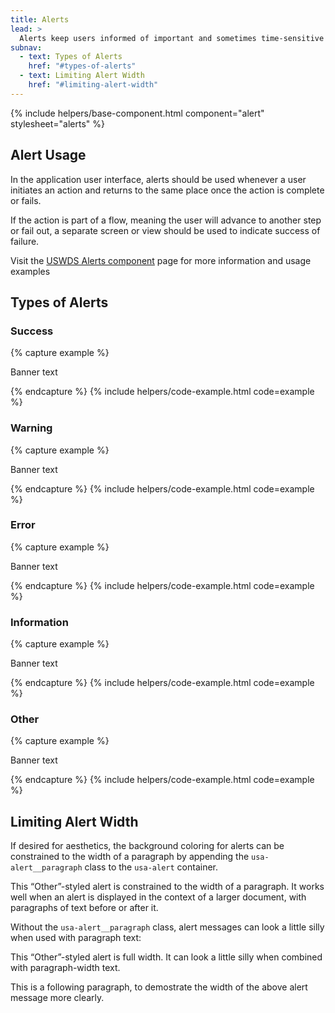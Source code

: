 ```yaml
---
title: Alerts
lead: >
  Alerts keep users informed of important and sometimes time-sensitive changes.
subnav:
  - text: Types of Alerts
    href: "#types-of-alerts"
  - text: Limiting Alert Width
    href: "#limiting-alert-width"
---
```


{% include helpers/base-component.html component="alert" stylesheet="alerts" %}

## Alert Usage

In the application user interface, alerts should be used whenever a user initiates an action and returns to the same place once the action is complete or fails.

If the action is part of a flow, meaning the user will advance to another step or fail out, a separate screen or view should be used to indicate success of failure.

Visit the [USWDS Alerts component](https://designsystem.digital.gov/components/alert/) page for more information and usage examples

## Types of Alerts

### Success

{% capture example %}
<div class="usa-alert usa-alert--success">
  <div class="usa-alert__body">
    <p class="usa-alert__text">Banner text</p>
  </div>
</div>
{% endcapture %}
{% include helpers/code-example.html code=example %}

### Warning

{% capture example %}
<div class="usa-alert usa-alert--warning">
  <div class="usa-alert__body">
    <p class="usa-alert__text">Banner text</p>
  </div>
</div>
{% endcapture %}
{% include helpers/code-example.html code=example %}

### Error

{% capture example %}
<div class="usa-alert usa-alert--error">
  <div class="usa-alert__body">
    <p class="usa-alert__text">Banner text</p>
  </div>
</div>
{% endcapture %}
{% include helpers/code-example.html code=example %}

### Information

{% capture example %}
<div class="usa-alert usa-alert--info">
  <div class="usa-alert__body">
    <p class="usa-alert__text">Banner text</p>
  </div>
</div>
{% endcapture %}
{% include helpers/code-example.html code=example %}

### Other

{% capture example %}
<div class="usa-alert usa-alert--other">
  <div class="usa-alert__body">
    <p class="usa-alert__text">Banner text</p>
  </div>
</div>
{% endcapture %}
{% include helpers/code-example.html code=example %}

## Limiting Alert Width

If desired for aesthetics, the background coloring for alerts can be constrained to the width of a paragraph by appending the `usa-alert__paragraph` class to the `usa-alert` container.

<div class="usa-alert usa-alert--other usa-alert__paragraph">
  <div class="usa-alert__body">
    <p class="usa-alert__text">This “Other”-styled alert is constrained to the width of a paragraph. It works well when an alert is displayed in the context of a larger document, with paragraphs of text before or after it.</p>
  </div>
</div>

Without the `usa-alert__paragraph` class, alert messages can look a little silly when used with paragraph text:

<div class="usa-alert usa-alert--other">
  <div class="usa-alert__body">
    <p class="usa-alert__text">This “Other”-styled alert is full width. It can look a little silly when combined with paragraph-width text.</p>
  </div>
</div>

This is a following paragraph, to demostrate the width of the above alert message more clearly.
